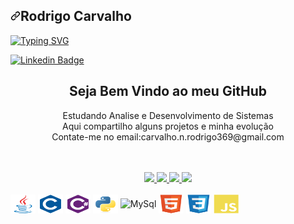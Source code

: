 <article class="markdown-body entry-content container-lg f5" itemprop="text"><h1 dir="auto"><a id="user-RodrigoNogC" class="anchor" aria-hidden="true" tabindex="-1" href="#RodrigoNogC"><svg class="octicon octicon-link" viewBox="0 0 16 16" version="1.1" width="16" height="16" aria-hidden="true"><path d="m7.775 3.275 1.25-1.25a3.5 3.5 0 1 1 4.95 4.95l-2.5 2.5a3.5 3.5 0 0 1-4.95 0 .751.751 0 0 1 .018-1.042.751.751 0 0 1 1.042-.018 1.998 1.998 0 0 0 2.83 0l2.5-2.5a2.002 2.002 0 0 0-2.83-2.83l-1.25 1.25a.751.751 0 0 1-1.042-.018.751.751 0 0 1-.018-1.042Zm-4.69 9.64a1.998 1.998 0 0 0 2.83 0l1.25-1.25a.751.751 0 0 1 1.042.018.751.751 0 0 1 .018 1.042l-1.25 1.25a3.5 3.5 0 1 1-4.95-4.95l2.5-2.5a3.5 3.5 0 0 1 4.95 0 .751.751 0 0 1-.018 1.042.751.751 0 0 1-1.042.018 1.998 1.998 0 0 0-2.83 0l-2.5 2.5a1.998 1.998 0 0 0 0 2.83Z"></path></svg></a>Rodrigo Carvalho</h1>
<p dir="auto"><a href="https://git.io/typing-svg"><img src="https://readme-typing-svg.demolab.com?font=Fira+Code&pause=996&center=falso&vCenter=falso&repeat=true&random=falso&width=435&lines=Developer" alt="Typing SVG" /></a></p>
<p dir="auto"><a href="https://www.linkedin.com/in/rodrigo-n-carvalho/" rel="nofollow"><img src="https://camo.githubusercontent.com/18171609de2b61e2e2bd723459005170ed111bd2382e49666373da86d50e21b2/68747470733a2f2f696d672e736869656c64732e696f2f62616467652f4c696e6b6564496e2d3565353438653f7374796c653d666f722d7468652d6261646765266c6f676f3d6c696e6b6564696e266c6f676f436f6c6f723d7768697465266c696e6b3d68747470733a2f2f7777772e6c696e6b6564696e2e636f6d2f696e2f63616d696c617a75636368692f" alt="Linkedin Badge" data-canonical-src="https://img.shields.io/badge/LinkedIn-5e548e?style=for-the-badge&amp;logo=linkedin&amp;logoColor=white&amp;link=https://www.linkedin.com/in/rodrigo-n-caravlho" style="max-width: 100%;"></a></p>
<h1 align="center">Seja Bem Vindo ao meu GitHub</h1>
<p align="center"> Estudando Analise e Desenvolvimento de Sistemas<br>Aqui compartilho alguns projetos e minha evolução<br> Contate-me no email:carvalho.n.rodrigo369@gmail.com </p>
<br>
<div align="center"><br>
  <a href="https://github.com/RodrigoNogC">
    <img height="210em" src="https://github-readme-stats.vercel.app/api/top-langs/?username=RodrigoNogC&langs_count=7&theme=dark"/>
    <img height="210em" src="https://github-readme-stats.vercel.app/api?username=RodrigoNogC&theme=dark&show_icons=true&hide_border=False&line_height=20"/>
    <img height="210em" src="https://github-readme-streak-stats.herokuapp.com/?user=RodrigoNogC&theme=dark&ring=e73737&currStreakNum=ffffff&hide_border=False"/>
    <img height="210em" src="http://github-profile-summary-cards.vercel.app/api/cards/profile-details?username=RodrigoNogC&include=privatelangs_count=7&layout=compact&theme=dark"/>
</div><br>
<div style="display: inline-block" align="center">
  <img align="center" alt="Java" height="30" width="40" src="https://raw.githubusercontent.com/devicons/devicon/master/icons/java/java-original.svg">
  <img align="center" alt="CSharp" height="30" width="40" src="https://raw.githubusercontent.com/devicons/devicon/master/icons/c/c-plain.svg">
  <img align="center" alt="CSharp" height="30" width="40" src="https://raw.githubusercontent.com/devicons/devicon/master/icons/csharp/csharp-plain.svg">
  <img align="center" alt="Python" height="30" width="40" src="https://raw.githubusercontent.com/devicons/devicon/master/icons/python/python-original.svg">
  <img align="center" alt="MySql" height="30" width="40" src="https://cdn.jsdelivr.net/gh/devicons/devicon/icons/mysql/mysql-original-wordmark.svg">
  <img align="center" alt="HTML" height="30" width="40" src="https://raw.githubusercontent.com/devicons/devicon/master/icons/html5/html5-original.svg">
  <img align="center" alt="CSS" height="30" width="40" src="https://raw.githubusercontent.com/devicons/devicon/master/icons/css3/css3-original.svg">
  <img align="center" alt="Javascript" height="30" width="40" src="https://raw.githubusercontent.com/devicons/devicon/master/icons/javascript/javascript-plain.svg">
</div>

